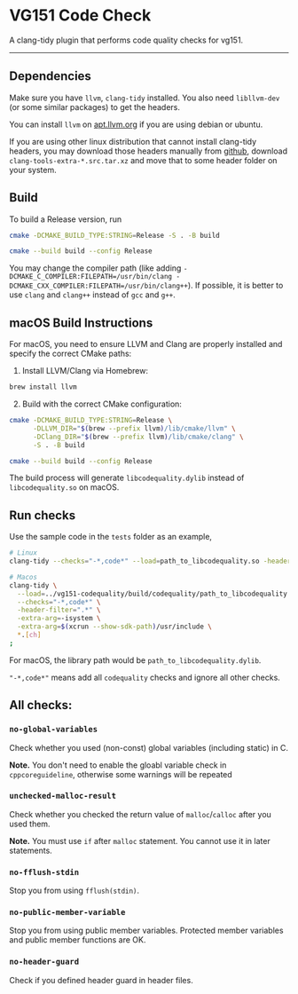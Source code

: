 # VG151 Code Check

A clang-tidy plugin that performs code quality checks for vg151.

---

## Dependencies

Make sure you have `llvm`, `clang-tidy` installed. You also need `libllvm-dev` (or some similar packages) to get the headers.

You can install `llvm` on [apt.llvm.org](https://apt.llvm.org/) if you are using debian or ubuntu.

If you are using other linux distribution that cannot install clang-tidy headers, you may download those headers manually from [github](https://github.com/llvm/llvm-project/releases/), download `clang-tools-extra-*.src.tar.xz` and move that to some header folder on your system.

## Build

To build a Release version, run

```sh
cmake -DCMAKE_BUILD_TYPE:STRING=Release -S . -B build

cmake --build build --config Release
```

You may change the compiler path (like adding `-DCMAKE_C_COMPILER:FILEPATH=/usr/bin/clang -DCMAKE_CXX_COMPILER:FILEPATH=/usr/bin/clang++`). If possible, it is better to use `clang` and `clang++` instead of `gcc` and `g++`.

## macOS Build Instructions

For macOS, you need to ensure LLVM and Clang are properly installed and specify the correct CMake paths:

1. Install LLVM/Clang via Homebrew:

```bash
brew install llvm
```

2. Build with the correct CMake configuration:

```bash
cmake -DCMAKE_BUILD_TYPE:STRING=Release \
      -DLLVM_DIR="$(brew --prefix llvm)/lib/cmake/llvm" \
      -DClang_DIR="$(brew --prefix llvm)/lib/cmake/clang" \
      -S . -B build

cmake --build build --config Release
```

The build process will generate `libcodequality.dylib` instead of `libcodequality.so` on macOS.

## Run checks

Use the sample code in the `tests` folder as an example,

```bash
# Linux
clang-tidy --checks="-*,code*" --load=path_to_libcodequality.so -header-filter=".*" simple_static.cpp
```

```bash
# Macos
clang-tidy \
  --load=../vg151-codequality/build/codequality/path_to_libcodequality.dylib \
  --checks="-*,code*" \
  -header-filter=".*" \
  -extra-arg=-isystem \
  -extra-arg=$(xcrun --show-sdk-path)/usr/include \
  *.[ch]
;
```

For macOS, the library path would be `path_to_libcodequality.dylib`.

`"-*,code*"` means add all `codequality` checks and ignore all other checks.

## All checks:

### `no-global-variables`

Check whether you used (non-const) global variables (including static) in C.

**Note.** You don't need to enable the gloabl variable check in `cppcoreguideline`, otherwise some warnings will be repeated

### `unchecked-malloc-result`

Check whether you checked the return value of `malloc`/`calloc` after you used them.

**Note.** You must use `if` after `malloc` statement. You cannot use it in later statements.

### `no-fflush-stdin`

Stop you from using `fflush(stdin)`.

### `no-public-member-variable`

Stop you from using public member variables. Protected member variables and public member functions are OK.

### `no-header-guard`

Check if you defined header guard in header files.
